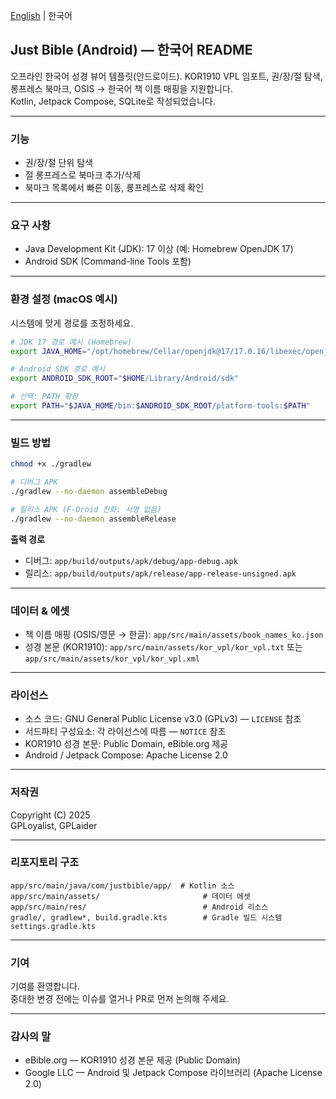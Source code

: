 [English](README.md) | 한국어

## Just Bible (Android) — 한국어 README

오프라인 한국어 성경 뷰어 템플릿(안드로이드).
KOR1910 VPL 임포트, 권/장/절 탐색, 롱프레스 북마크, OSIS → 한국어 책 이름 매핑을 지원합니다.  
Kotlin, Jetpack Compose, SQLite로 작성되었습니다.

---

### 기능
- 권/장/절 단위 탐색
- 절 롱프레스로 북마크 추가/삭제
- 북마크 목록에서 빠른 이동, 롱프레스로 삭제 확인


---

### 요구 사항
- Java Development Kit (JDK): 17 이상 (예: Homebrew OpenJDK 17)
- Android SDK (Command-line Tools 포함)

---

### 환경 설정 (macOS 예시)
시스템에 맞게 경로를 조정하세요.

```bash
# JDK 17 경로 예시 (Homebrew)
export JAVA_HOME="/opt/homebrew/Cellar/openjdk@17/17.0.16/libexec/openjdk.jdk/Contents/Home"

# Android SDK 경로 예시
export ANDROID_SDK_ROOT="$HOME/Library/Android/sdk"

# 선택: PATH 확장
export PATH="$JAVA_HOME/bin:$ANDROID_SDK_ROOT/platform-tools:$PATH"
```

---

### 빌드 방법

```bash
chmod +x ./gradlew

# 디버그 APK
./gradlew --no-daemon assembleDebug

# 릴리스 APK (F-Droid 친화: 서명 없음)
./gradlew --no-daemon assembleRelease
```

**출력 경로**
- 디버그: `app/build/outputs/apk/debug/app-debug.apk`
- 릴리스: `app/build/outputs/apk/release/app-release-unsigned.apk`

---

### 데이터 & 에셋
- 책 이름 매핑 (OSIS/영문 → 한글): `app/src/main/assets/book_names_ko.json`
- 성경 본문 (KOR1910): `app/src/main/assets/kor_vpl/kor_vpl.txt` 또는 `app/src/main/assets/kor_vpl/kor_vpl.xml`

---

### 라이선스
- 소스 코드: GNU General Public License v3.0 (GPLv3) — `LICENSE` 참조
- 서드파티 구성요소: 각 라이선스에 따름 — `NOTICE` 참조
- KOR1910 성경 본문: Public Domain, eBible.org 제공
- Android / Jetpack Compose: Apache License 2.0

---

### 저작권
Copyright (C) 2025  
GPLoyalist, GPLaider

---

### 리포지토리 구조

```text
app/src/main/java/com/justbible/app/  # Kotlin 소스
app/src/main/assets/                       # 데이터 에셋
app/src/main/res/                          # Android 리소스
gradle/, gradlew*, build.gradle.kts        # Gradle 빌드 시스템
settings.gradle.kts
```

---

### 기여
기여를 환영합니다.  
중대한 변경 전에는 이슈를 열거나 PR로 먼저 논의해 주세요.

---

### 감사의 말
- eBible.org — KOR1910 성경 본문 제공 (Public Domain)
- Google LLC — Android 및 Jetpack Compose 라이브러리 (Apache License 2.0)


